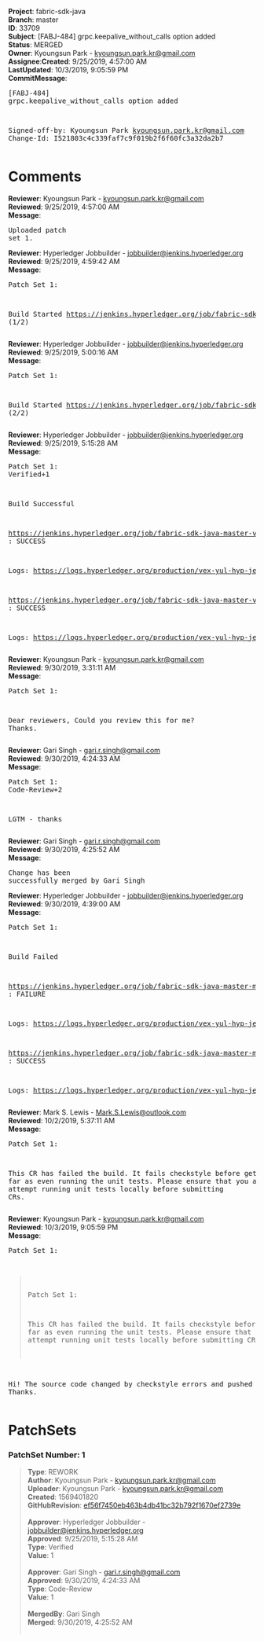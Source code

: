 <strong>Project</strong>: fabric-sdk-java</br><strong>Branch</strong>: master<br><strong>ID</strong>: 33709<br><strong>Subject</strong>: [FABJ-484] grpc.keepalive_without_calls option added<br><strong>Status</strong>: MERGED<br><strong>Owner</strong>: Kyoungsun Park - kyoungsun.park.kr@gmail.com<br><strong>Assignee</strong>:<strong>Created</strong>: 9/25/2019, 4:57:00 AM<br><strong>LastUpdated</strong>: 10/3/2019, 9:05:59 PM<br><strong>CommitMessage</strong>:<br><pre>[FABJ-484] grpc.keepalive_without_calls option added

Signed-off-by: Kyoungsun Park <kyoungsun.park.kr@gmail.com>
Change-Id: I521803c4c339faf7c9f019b2f6f60fc3a32da2b7
</pre><h1>Comments</h1><strong>Reviewer</strong>: Kyoungsun Park - kyoungsun.park.kr@gmail.com<br><strong>Reviewed</strong>: 9/25/2019, 4:57:00 AM<br><strong>Message</strong>: <pre>Uploaded patch set 1.</pre><strong>Reviewer</strong>: Hyperledger Jobbuilder - jobbuilder@jenkins.hyperledger.org<br><strong>Reviewed</strong>: 9/25/2019, 4:59:42 AM<br><strong>Message</strong>: <pre>Patch Set 1:

Build Started https://jenkins.hyperledger.org/job/fabric-sdk-java-master-verify-1.4-x86_64/165/ (1/2)</pre><strong>Reviewer</strong>: Hyperledger Jobbuilder - jobbuilder@jenkins.hyperledger.org<br><strong>Reviewed</strong>: 9/25/2019, 5:00:16 AM<br><strong>Message</strong>: <pre>Patch Set 1:

Build Started https://jenkins.hyperledger.org/job/fabric-sdk-java-master-verify-x86_64/158/ (2/2)</pre><strong>Reviewer</strong>: Hyperledger Jobbuilder - jobbuilder@jenkins.hyperledger.org<br><strong>Reviewed</strong>: 9/25/2019, 5:15:28 AM<br><strong>Message</strong>: <pre>Patch Set 1: Verified+1

Build Successful 

https://jenkins.hyperledger.org/job/fabric-sdk-java-master-verify-1.4-x86_64/165/ : SUCCESS

Logs: https://logs.hyperledger.org/production/vex-yul-hyp-jenkins-3/fabric-sdk-java-master-verify-1.4-x86_64/165

https://jenkins.hyperledger.org/job/fabric-sdk-java-master-verify-x86_64/158/ : SUCCESS

Logs: https://logs.hyperledger.org/production/vex-yul-hyp-jenkins-3/fabric-sdk-java-master-verify-x86_64/158</pre><strong>Reviewer</strong>: Kyoungsun Park - kyoungsun.park.kr@gmail.com<br><strong>Reviewed</strong>: 9/30/2019, 3:31:11 AM<br><strong>Message</strong>: <pre>Patch Set 1:

Dear reviewers, Could you review this for me? Thanks.</pre><strong>Reviewer</strong>: Gari Singh - gari.r.singh@gmail.com<br><strong>Reviewed</strong>: 9/30/2019, 4:24:33 AM<br><strong>Message</strong>: <pre>Patch Set 1: Code-Review+2

LGTM - thanks</pre><strong>Reviewer</strong>: Gari Singh - gari.r.singh@gmail.com<br><strong>Reviewed</strong>: 9/30/2019, 4:25:52 AM<br><strong>Message</strong>: <pre>Change has been successfully merged by Gari Singh</pre><strong>Reviewer</strong>: Hyperledger Jobbuilder - jobbuilder@jenkins.hyperledger.org<br><strong>Reviewed</strong>: 9/30/2019, 4:39:00 AM<br><strong>Message</strong>: <pre>Patch Set 1:

Build Failed 

https://jenkins.hyperledger.org/job/fabric-sdk-java-master-merge-x86_64/71/ : FAILURE

Logs: https://logs.hyperledger.org/production/vex-yul-hyp-jenkins-3/fabric-sdk-java-master-merge-x86_64/71

https://jenkins.hyperledger.org/job/fabric-sdk-java-master-merge-1.4-x86_64/70/ : SUCCESS

Logs: https://logs.hyperledger.org/production/vex-yul-hyp-jenkins-3/fabric-sdk-java-master-merge-1.4-x86_64/70</pre><strong>Reviewer</strong>: Mark S. Lewis - Mark.S.Lewis@outlook.com<br><strong>Reviewed</strong>: 10/2/2019, 5:37:11 AM<br><strong>Message</strong>: <pre>Patch Set 1:

This CR has failed the build. It fails checkstyle before getting as far as even running the unit tests. Please ensure that you at least attempt running unit tests locally before submitting CRs.</pre><strong>Reviewer</strong>: Kyoungsun Park - kyoungsun.park.kr@gmail.com<br><strong>Reviewed</strong>: 10/3/2019, 9:05:59 PM<br><strong>Message</strong>: <pre>Patch Set 1:

> Patch Set 1:
> 
> This CR has failed the build. It fails checkstyle before getting as far as even running the unit tests. Please ensure that you at least attempt running unit tests locally before submitting CRs.

Hi! The source code changed by checkstyle errors and pushed on  https://gerrit.hyperledger.org/r/c/fabric-sdk-java/+/33866. Thanks.</pre><h1>PatchSets</h1><h3>PatchSet Number: 1</h3><blockquote><strong>Type</strong>: REWORK<br><strong>Author</strong>: Kyoungsun Park - kyoungsun.park.kr@gmail.com<br><strong>Uploader</strong>: Kyoungsun Park - kyoungsun.park.kr@gmail.com<br><strong>Created</strong>: 1569401820<br><strong>GitHubRevision</strong>: [ef56f7450eb463b4db41bc32b792f1670ef2739e](https://github.com/hyperledger/fabric-sdk-java/commit/ef56f7450eb463b4db41bc32b792f1670ef2739e)<br><br><strong>Approver</strong>: Hyperledger Jobbuilder - jobbuilder@jenkins.hyperledger.org<br><strong>Approved</strong>: 9/25/2019, 5:15:28 AM<br><strong>Type</strong>: Verified<br><strong>Value</strong>: 1<br><br><strong>Approver</strong>: Gari Singh - gari.r.singh@gmail.com<br><strong>Approved</strong>: 9/30/2019, 4:24:33 AM<br><strong>Type</strong>: Code-Review<br><strong>Value</strong>: 1<br><br><strong>MergedBy</strong>: Gari Singh<br><strong>Merged</strong>: 9/30/2019, 4:25:52 AM<br><br></blockquote>